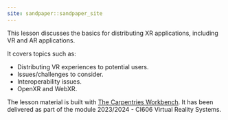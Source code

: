 ```yaml
---
site: sandpaper::sandpaper_site
---
```


This lesson discusses the basics for distributing XR applications, including VR and AR applications.

It covers topics such as:

- Distributing VR experiences to potential users.
- Issues/challenges to consider.
- Interoperability issues.
- OpenXR and WebXR.


The lesson material is built with [The Carpentries Workbench][workbench]. 
It has been delivered as part of the module 2023/2024 - CI606 Virtual Reality Systems.

[workbench]: https://carpentries.github.io/sandpaper-docs

